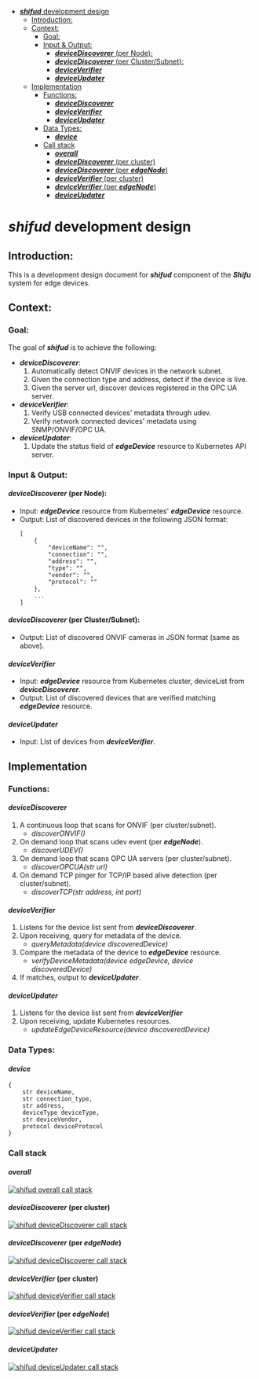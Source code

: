 - [***shifud*** development design](#shifud-development-design)
  - [Introduction:](#introduction)
  - [Context:](#context)
    - [Goal:](#goal)
    - [Input & Output:](#input--output)
      - [***deviceDiscoverer*** (per Node):](#devicediscoverer-per-node)
      - [***deviceDiscoverer*** (per Cluster/Subnet):](#devicediscoverer-per-clustersubnet)
      - [***deviceVerifier***](#deviceverifier)
      - [***deviceUpdater***](#deviceupdater)
  - [Implementation](#implementation)
    - [Functions:](#functions)
      - [***deviceDiscoverer***](#devicediscoverer)
      - [***deviceVerifier***](#deviceverifier-1)
      - [***deviceUpdater***](#deviceupdater-1)
    - [Data Types:](#data-types)
      - [***device***](#device)
    - [Call stack](#call-stack)
      - [***overall***](#overall)
      - [***deviceDiscoverer*** (per cluster)](#devicediscoverer-per-cluster)
      - [***deviceDiscoverer*** (per ***edgeNode***)](#devicediscoverer-per-edgenode)
      - [***deviceVerifier*** (per cluster)](#deviceverifier-per-cluster)
      - [***deviceVerifier*** (per ***edgeNode***)](#deviceverifier-per-edgenode)
      - [***deviceUpdater***](#deviceupdater-2)

# ***shifud*** development design

## Introduction:
This is a development design document for ***shifud*** component of the ***Shifu*** system for edge devices.    

## Context:

### Goal:
The goal of ***shifud*** is to achieve the following:
- ***deviceDiscoverer***:
    1. Automatically detect ONVIF devices in the network subnet.
    2. Given the connection type and address, detect if the device is live.
    3. Given the server url, discover devices registered in the OPC UA server.
- ***deviceVerifier***:
    1. Verify USB connected devices' metadata through udev.
    2. Verify network connected devices' metadata using SNMP/ONVIF/OPC UA.
- ***deviceUpdater***:
    1. Update the status field of ***edgeDevice*** resource to Kubernetes API server.

### Input & Output:

#### ***deviceDiscoverer*** (per Node):
- Input: ***edgeDevice*** resource from Kubernetes' ***edgeDevice*** resource.
- Output: List of discovered devices in the following JSON format:    
    ```
    [
        {
            "deviceName": "",
            "connection": "",
            "address": "",
            "type": "",
            "vendor": "",
            "protocol": ""
        },
        ...
    ]
    ```

#### ***deviceDiscoverer*** (per Cluster/Subnet):
- Output: List of discovered ONVIF cameras in JSON format (same as above).

#### ***deviceVerifier***
- Input: ***edgeDevice*** resource from Kubernetes cluster, deviceList from ***deviceDiscoverer***.
- Output: List of discovered devices that are verified matching ***edgeDevice*** resource.

#### ***deviceUpdater***
- Input: List of devices from ***deviceVerifier***.

## Implementation

### Functions:

#### ***deviceDiscoverer***
1. A continuous loop that scans for ONVIF (per cluster/subnet).    
    - *discoverONVIF()*
2. On demand loop that scans udev event (per ***edgeNode***).
    - *discoverUDEV()*
3. On demand loop that scans OPC UA servers (per cluster/subnet).
    - *discoverOPCUA(str url)*
4. On demand TCP pinger for TCP/IP based alive detection (per cluster/subnet).
    - *discoverTCP(str address, int port)*

#### ***deviceVerifier***
1. Listens for the device list sent from ***deviceDiscoverer***.
2. Upon receiving, query for metadata of the device.
    - *queryMetadata(device discoveredDevice)*
3. Compare the metadata of the device to ***edgeDevice*** resource.
    - *verifyDeviceMetadata(device edgeDevice, device discoveredDevice)*
4. If matches, output to ***deviceUpdater***.


#### ***deviceUpdater***
1. Listens for the device list sent from ***deviceVerifier***
2. Upon receiving, update Kubernetes resources.
    - *updateEdgeDeviceResource(device discoveredDevice)*

### Data Types:

#### ***device***
```
{
    str deviceName,
    str connection_type,
    str address,
    deviceType deviceType,
    str deviceVendor,
    protocol deviceProtocol
}
```

### Call stack
#### ***overall***
[![shifud overall call stack](/docs/img/shifud-overall-call-stack.svg)](/docs/img/shifud-overall-call-stack.svg)    

#### ***deviceDiscoverer*** (per cluster)
[![shifud deviceDiscoverer call stack](/docs/img/shifud-deviceDiscoverer-cluster-call-stack.svg)](/docs/img/shifud-deviceDiscoverer-cluster-call-stack.svg)    

#### ***deviceDiscoverer*** (per ***edgeNode***)
[![shifud deviceDiscoverer call stack](/docs/img/shifud-deviceDiscoverer-edgeNode-call-stack.svg)](/docs/img/shifud-deviceDiscoverer-edgeNode-call-stack.svg)    

#### ***deviceVerifier*** (per cluster)
[![shifud deviceVerifier call stack](/docs/img/shifud-deviceVerifier-cluster-call-stack.svg)](/docs/img/shifud-deviceVerifier-cluster-call-stack.svg)    

#### ***deviceVerifier*** (per ***edgeNode***)
[![shifud deviceVerifier call stack](/docs/img/shifud-deviceVerifier-edgeNode-call-stack.svg)](/docs/img/shifud-deviceVerifier-edgeNode-call-stack.svg)    

#### ***deviceUpdater***
[![shifud deviceUpdater call stack](/docs/img/shifud-deviceUpdater-call-stack.svg)](/docs/img/shifud-deviceUpdater-call-stack.svg)    
